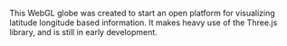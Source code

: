 This WebGL globe was created to start an open platform for visualizing latitude longitude based
information. It makes heavy use of the Three.js library, and is still in early development.
